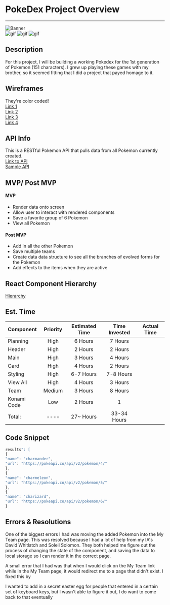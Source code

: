 # PokeDex Project Overview
__________________________

![Banner](https://res.cloudinary.com/radiscipio/image/upload/v1566587281/Pokemon%20Banner.jpg)
</br>
![gif](https://media.giphy.com/media/7T200DTPdx31e/giphy.gif)
![gif](https://media.giphy.com/media/7T200DTPdx31e/giphy.gif)
![gif](https://media.giphy.com/media/7T200DTPdx31e/giphy.gif)


## Description

 For this project, I will be building a working Pokedex for the 1st generation of Pokemon (151 characters). I grew up playing these games with my brother, so it seemed fitting that I did a project that payed homage to it. </br>

## Wireframes

They're color coded!</br>
  [Link 1](https://res.cloudinary.com/radiscipio/image/upload/v1566589661/gfyuofjliehxwin4cypd.jpg)</br>
  [Link 2](https://res.cloudinary.com/radiscipio/image/upload/v1566589661/cvoocicna4whko7exqkc.jpg)</br>
  [Link 3](https://res.cloudinary.com/radiscipio/image/upload/v1566589661/cnl4ywzjsoi3zx3ezfab.jpg)</br>
  [Link 4](https://res.cloudinary.com/radiscipio/image/upload/v1566589661/kf7tu04hdbbesgdkuapd.jpg)</br>

## API Info
  This is a RESTful Pokemon API that pulls data from all Pokemon currently created. </br>
[Link to API](https://pokeapi.co/)</br>
[Sample API](https://pokeapi.co/api/v2/pokemon?limit=151)</br>

## MVP/ Post MVP

#### MVP
- Render data onto screen
- Allow user to interact with rendered components
- Save a favorite group of 6 Pokemon
- View all Pokemon

#### Post MVP

- Add in all the other Pokemon
- Save multiple teams
- Create data data structure to see all the branches of evolved forms for the Pokemon
- Add effects to the items when they are active

## React Component Hierarchy
[Hierarchy](https://res.cloudinary.com/radiscipio/image/upload/v1566589661/gfyuofjliehxwin4cypd.jpg)
</br>

## Est. Time

| Component | Priority | Estimated Time | Time Invested | Actual Time |
| :--- | :---: |  :---: | :---: | :---: |
|Planning| High | 6 Hours | 7 Hours |
| Header | High | 2 Hours | 2 Hours |
| Main | High | 3 Hours | 4 Hours |
| Card | High | 4 Hours | 2 Hours |
| Styling | High | 6-7 Hours | 7-8 Hours |
| View All | High | 4 Hours | 3 Hours |
| Team | Medium | 3 Hours | 8 Hours |
| Konami Code | Low | 2 Hours | 1 |
| Total: | ---- | 27~ Hours| 33-34 Hours |

## Code Snippet

```js
results": [
{
"name": "charmander",
"url": "https://pokeapi.co/api/v2/pokemon/4/"
},
{
"name": "charmeleon",
"url": "https://pokeapi.co/api/v2/pokemon/5/"
},
{
"name": "charizard",
"url": "https://pokeapi.co/api/v2/pokemon/6/"
}
```

## Errors & Resolutions

  One of the biggest errors I had was moving the added Pokemon into the My Team page.
  This was resolved because I had a lot of help from my IA's David Whitlatch and Soleil Solomon. They both helped me figure out the process of changing the state of the component, and saving the data to local storage so I can render it in the correct page.

  A small error that I had was that when I would click on the My Team link while in the My Team page, it would redirect me to a page that didn't exist. I fixed this by

  I wanted to add in a secret easter egg for people that entered in a certain set of keyboard keys, but I wasn't able to figure it out, I do want to come back to that eventually

